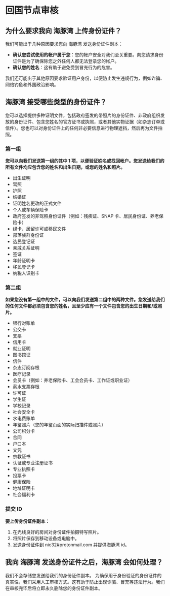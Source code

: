 # 回国节点审核

## 为什么要求我向 海豚湾 上传身份证件？

我们可能出于几种原因要求您向 海豚湾 发送身份证件副本：

* **确认您尝试使用的帐户属于您**：您的帐户安全对我们至关重要。向您请求身份证件是为了确保除您之外任何人都无法登录您的帐户。
* **确认您的姓名**：这有助于避免受到冒充行为的危害。

我们还可能出于其他原因要求验证用户身份，以便防止发生违规行为，例如诈骗、网络钓鱼和外国政治影响。

## 海豚湾 接受哪些类型的身份证件？

您可以选择提供多种证明文件，包括政府签发的带照片的身份证件、非政府组织发放的身份证件、包含您姓名的官方证书或执照，或者其他实物证据（如杂志订单或信件）。您也可以对身份证件上的任何非必要信息进行物理遮挡，然后再为文件拍照。

### 第一组

**您可以向我们发送第一组的其中 1 项，以便验证姓名或找回帐户。您发送给我们的所有文件均应包含您的姓名和出生日期，或您的姓名和照片。**

* 出生证明
* 驾照
* 护照
* 结婚证
* 证明姓名更改的正式文件
* 个人或车辆保险卡
* 政府签发的非驾照身份证件（例如：残疾证、SNAP 卡、居民身份证、养老保险卡）
* 绿卡、居留许可或移民文件
* 部落族群身份证
* 选民登记证
* 亲戚关系证明
* 签证
* 年龄证明卡
* 移民登记卡
* 纳税人识别卡

### 第二组

**如果您没有第一组中的文件，可以向我们发送第二组中的两种文件。您发送给我们的任何文件都必须包含您的姓名，且至少应有一个文件包含您的出生日期和/或照片。**

* 银行对账单
* 公交卡
* 支票
* 信用卡
* 就业证明
* 图书馆证
* 信件
* 杂志订阅存根
* 医疗记录
* 会员卡（例如：养老保险卡、工会会员卡、工作证或职业证）
* 薪水支票存根
* 许可证
* 学生证
* 学校记录
* 社会安全卡
* 水电费账单
* 年鉴照片（您的年鉴页面的实际扫描件或照片）
* 公司积分卡
* 合同
* 户口本
* 文凭
* 宗教证书
* 认证或专业注册证书
* 专业执照卡
* 投票卡
* 健康保险
* 地址证明卡
* 社会福利卡

### 提交 ID

**要上传身份证件副本：**

1. 在光线良好的房间对身份证件拍摄特写照片。
2. 将照片保存到移动设备或电脑中。
3. 发送身份证件到 nic32\#protonmail.com 并提供海豚湾 id。

## 我向 海豚湾 发送身份证件之后，海豚湾 会如何处理？

我们不会存储您发送给我们的身份证件副本。 为确保用于身份验证的身份证件的真实性，我们采用人工审核方式。这有助于防止出现诈骗、冒充等违法行为。我们在审核完毕后将立即永久删除您的身份证件副本。

